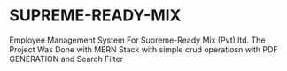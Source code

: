 # SUPREME-READY-MIX
Employee Management System For Supreme-Ready Mix (Pvt) ltd.
The Project Was Done with MERN Stack with simple crud operatiosn with PDF GENERATION and Search Filter 
